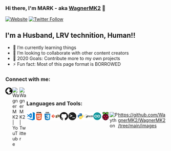 ### Hi there, I'm MARK - aka [WagnerMK2][website] 👋

[![Website](https://img.shields.io/website?label=wagnermk2.github.io&style=for-the-badge&url=https%3A%2F%2Fwagnermk2.github.io)](https://wagnermk2.github.io)
[![Twitter Follow](https://img.shields.io/twitter/follow/markcwagner?color=1DA1F2&logo=twitter&style=for-the-badge)](https://twitter.com/intent/follow?original_referer=https%3A%2F%2Fgithub.com%2Fmarkcwagner&screen_name=markcwagner)


## I'm a Husband, LRV technition, Human!!

- 🌱 I’m currently learning things
- 👯 I’m looking to collaborate with other content creators
- 🥅 2020 Goals: Contribute more to my own projects
- ⚡ Fun fact: Most of this page format is BORROWED


### Connect with me:

[<img align="left" alt="WagnerMK2.com" width="22px" src="https://raw.githubusercontent.com/iconic/open-iconic/master/svg/globe.svg" />][website]
[<img align="left" alt="WagnerMK2 | YouTube" width="22px" src="https://cdn.jsdelivr.net/npm/simple-icons@v3/icons/youtube.svg" />][website]
[<img align="left" alt="WagnerMK2 | Twitter" width="22px" src="https://cdn.jsdelivr.net/npm/simple-icons@v3/icons/twitter.svg" />][twitter]

<br />


### Languages and Tools:

[<img align="left" alt="Visual Studio Code" width="26px" src="https://raw.githubusercontent.com/github/explore/80688e429a7d4ef2fca1e82350fe8e3517d3494d/topics/visual-studio-code/visual-studio-code.png" />][website]
[<img align="left" alt="HTML5" width="26px" src="https://raw.githubusercontent.com/github/explore/80688e429a7d4ef2fca1e82350fe8e3517d3494d/topics/html/html.png" />][website]
[<img align="left" alt="CSS3" width="26px" src="https://raw.githubusercontent.com/github/explore/80688e429a7d4ef2fca1e82350fe8e3517d3494d/topics/css/css.png" />][website]
[<img align="left" alt="Git" width="26px" src="https://raw.githubusercontent.com/github/explore/80688e429a7d4ef2fca1e82350fe8e3517d3494d/topics/git/git.png" />][website]
[<img align="left" alt="GitHub" width="26px" src="https://raw.githubusercontent.com/github/explore/78df643247d429f6cc873026c0622819ad797942/topics/github/github.png" />][website]
[<img align="left" alt="Terminal" width="26px" src="https://raw.githubusercontent.com/github/explore/80688e429a7d4ef2fca1e82350fe8e3517d3494d/topics/terminal/terminal.png" />][website]
[<img align="left" alt="Python" width="26px" src="https://raw.githubusercontent.com/github/explore/80688e429a7d4ef2fca1e82350fe8e3517d3494d/topics/python/python.png" />][website]
[<img align="left" alt="Python" width="26px" src="https://raw.githubusercontent.com/github/explore/80688e429a7d4ef2fca1e82350fe8e3517d3494d/topics/bash/bash.png" />][website]
[<img align="left" alt="Python" width="26px" src="https://raw.githubusercontent.com/github/explore/80688e429a7d4ef2fca1e82350fe8e3517d3494d/topics/arduino/arduino.png" />][website]
[<img align="left" alt="Python" width="26px" src="https://raw.githubusercontent.com/github/explore/80688e429a7d4ef2fca1e82350fe8e3517d3494d/topics/raspberry-pi/raspberry-pi.png" />][website]
[<img align="left" alt="Python" width="26px" src="https://github.com/WagnerMK2/WagnerMK2/tree/main/images/kicad_logo_small.png" />][website]

https://github.com/WagnerMK2/WagnerMK2/tree/main/images


<br />

[website]: https://Wagnermk2.github.io
[twitter]: https://twitter.com/markcwagner
